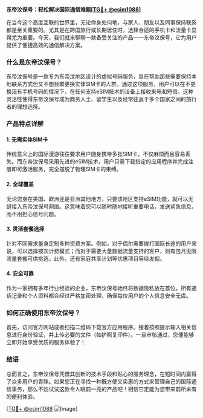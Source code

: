 **东帝汶保号：轻松解决国际通信难题[[TG💪+ @esim1088](https://t.me/s/esim1088)]**

在当今这个高度互联的世界里，无论你身处何地，与家人、朋友以及同事保持联系都是至关重要的。尤其是在跨国旅行或长期居住时，选择合适的手机卡和流量卡显得尤为重要。今天，我们就来聊聊一款备受关注的产品——东帝汶保号，它为用户提供了便捷高效的通信解决方案。

### 什么是东帝汶保号？

东帝汶保号是一款专为东帝汶地区设计的虚拟号码服务，旨在帮助那些需要保持本地联系方式但又不想频繁更换实体SIM卡的人群。通过这项服务，用户可以在不更换现有手机号码的情况下，在任何支持eSIM技术的设备上接收来电和短信。这种灵活性使得东帝汶保号成为商务人士、留学生以及经常往返于多个国家之间的旅行者的理想选择。

### 产品特点详解

#### 1. **无需实体SIM卡**
传统意义上的国际漫游往往要求用户随身携带多张SIM卡，不仅麻烦而且容易丢失。而东帝汶保号采用先进的eSIM技术，用户只需下载指定的应用程序并完成注册即可激活服务，完全摆脱了物理SIM卡的束缚。

#### 2. **全球覆盖**
无论您身在美国、欧洲还是亚洲其他地方，只要该地区支持eSIM功能，就可以无缝接入东帝汶保号网络。这意味着您可以随时随地接听重要电话，发送紧急信息，而不用担心信号问题。

#### 3. **灵活套餐选择**
针对不同需求量身定制多种资费方案。例如，对于偶尔需要拨打国际长途的用户来说，可以选择按次计费模式；而对于需要大量数据流量支持的客户，则有包月无限流量套餐可供挑选。此外，还有家庭共享计划等优惠项目等待发掘。

#### 4. **安全可靠**
作为一家拥有多年行业经验的企业，东帝汶保号始终将数据隐私放在首位。所有通话记录和个人资料都会经过严格加密处理，确保每位用户的个人信息安全无虞。

### 如何正确使用东帝汶保号？

首先，访问官方网站或者扫描二维码下载官方应用程序。接着按照提示输入相关信息进行身份验证，并上传必要的文件（如护照复印件）。一旦审核通过，您便能够立即开始享受优质的服务体验了！

### 结语

总而言之，东帝汶保号凭借其创新的技术手段和贴心的服务理念，在短时间内赢得了众多用户的青睐。如果您正在寻找一种既方便又实惠的方式来管理自己的国际通信事务，那么不妨试试这款令人眼前一亮的产品吧！相信它定能为您带来前所未有的便利体验。

[[TG💪+ @esim1088](https://t.me/s/esim1088) ![Image](https://i.postimg.cc/4NQfJmqS/Snipaste-2025-05-13-00-14-12.png)]
